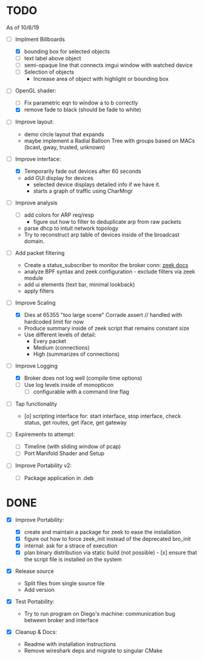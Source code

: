 TODO
=====
As of 10/6/19

- [ ] Implment Billboards
    - [x] bounding box for selected objects
    - [ ] text label above object
    - [ ] semi-opaque line that connects imgui window with watched device
    - [ ] Selection of objects
        - Increase area of object with highlight or bounding box

- [ ] OpenGL shader:
    - [ ] Fix parametric eqn to window a to b correctly
    - [x] remove fade to black (should be fade to white)

- [ ] Improve layout:
    - demo circle layout that expands
    - maybe implement a Radial Balloon Tree with groups based on MACs (bcast, gway, trusted, unknown)

- [ ] Improve interface:
    - [x] Temporarily fade out devices after 60 seconds
    - add GUI display for devices
        - selected device displays detailed info if we have it.
        - starts a graph of traffic using CharMngr

- [ ] Improve analysis
    - [ ] add colors for ARP req/resp
        - figure out how to filter to deduplicate arp from raw packets
    - parse dhcp to intuit network topology
    - Try to reconstruct arp table of devices inside of the broadcast domain.

- [ ] Add packet filtering
    - Create a status_subscriber to monitor the broker conn: [zeek docs](https://bro-broker.readthedocs.io/en/stable/comm.html#status-and-error-messages)
    - analyze BPF syntax and zeek configuration - exclude filters via zeek module
    - add ui elements (text bar, minimal lookback)
    - apply filters

- [ ] Improve Scaling
    - [x] Dies at 65355 "too large scene" Corrade assert // handled with hardcoded limit for now
    - Produce summary inside of zeek script that remains constant size
    - Use different levels of detail:
        - Every packet
        - Medium (connections)
        - High (summarizes of connections)

- [ ] Improve Logging
    - [x] Broker does not log well (compile time options)
    - [ ] Use log levels inside of monopticon
        - [ ] configurable with a command line flag

- [ ] Tap functionality
    - [o] scripting interface for: start interface, stop interface, check status,
          get routes, get iface, get gateway

- [ ] Expirements to attempt:
    - [ ] Timeline (with sliding window of pcap)
    - [ ] Port Manifold Shader and Setup

- [ ] Improve Portability v2:
    - [ ] Package application in .deb

DONE
====
- [x] Improve Portability:
    - [x] create and maintain a package for zeek to ease the installation
    - [x] figure out how to force zeek_init instead of the deprecated bro_init
    - [x] internal: ask for a strace of execution
    - [x] plan binary distribution via static build (not possible)
          - [x] ensure that the script file is installed on the system

- [x] Release source
    - Split files from single source file
    - Add version

- [x] Test Portability:
    - Try to run program on Diego's machine:
      communication bug between broker and interface

- [x] Cleanup & Docs:
    - Readme with installation instructions
    - Remove wireshark deps and migrate to singular CMake
